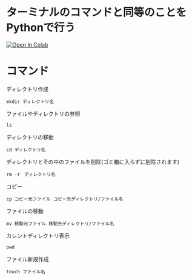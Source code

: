# ターミナルのコマンドと同等のことをPythonで行う

[![Open In Colab](https://colab.research.google.com/assets/colab-badge.svg)](https://colab.research.google.com/github/hydoro/python1/blob/master/file1.ipynb)



# コマンド

ディレクトリ作成

```shell
mkdir ディレクトリ名
```



ファイルやディレクトリの参照

```shell
ls
```



ディレクトリの移動

```shell
cd ディレクトリ名
```



ディレクトリとその中のファイルを削除(ゴミ箱に入らずに削除されます)

```shell
rm -r　ディレクトリ名
```



コピー

```shell
cp コピー元ファイル コピー先ディレクトリ/ファイル名
```



ファイルの移動

```shell
mv 移動元ファイル 移動先ディレクトリ/ファイル名
```



カレントディレクトリ表示

```shell
pwd
```



ファイル新規作成

```shell
touch ファイル名
```



